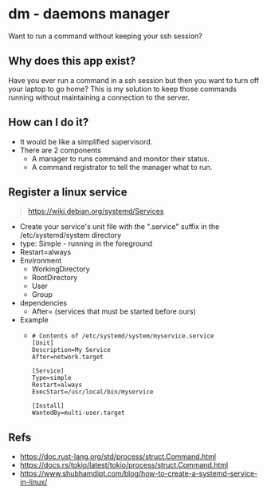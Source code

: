# dm - daemons manager

Want to run a command without keeping your ssh session?

## Why does this app exist?

Have you ever run a command in a ssh session but then you want to turn off your laptop to go home?
This is my solution to keep those commands running without maintaining a connection to the server.

## How can I do it?

- It would be like a simplified supervisord. 
- There are 2 components
  - A manager to runs command and monitor their status.
  - A command registrator to tell the manager what to run.

## Register a linux service

> https://wiki.debian.org/systemd/Services

- Create your service's unit file with the ".service" suffix in the /etc/systemd/system directory
- type: Simple - running in the foreground
- Restart=always
- Environment
  - WorkingDirectory
  - RootDirectory
  - User
  - Group
- dependencies
  - After= (services that must be started before ours) 
- Example
  - ```
    # Contents of /etc/systemd/system/myservice.service
    [Unit]
    Description=My Service
    After=network.target

    [Service]
    Type=simple
    Restart=always
    ExecStart=/usr/local/bin/myservice

    [Install]
    WantedBy=multi-user.target
    ```

## Refs

- https://doc.rust-lang.org/std/process/struct.Command.html
- https://docs.rs/tokio/latest/tokio/process/struct.Command.html
- https://www.shubhamdipt.com/blog/how-to-create-a-systemd-service-in-linux/